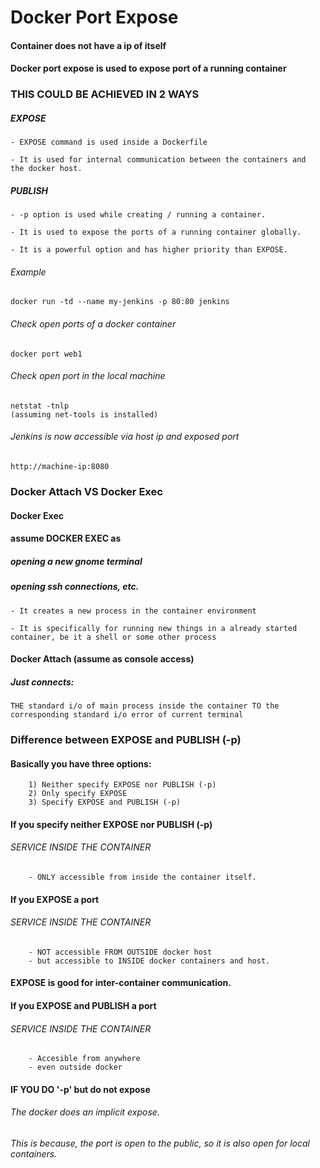 # Docker Port Expose
#### 		Container does not have a ip of itself
#### 		Docker port expose is used to expose port of a running container

### THIS COULD BE ACHIEVED IN 2 WAYS

##### EXPOSE
	- EXPOSE command is used inside a Dockerfile
	
	- It is used for internal communication between the containers and  the docker host.

##### PUBLISH
	- -p option is used while creating / running a container.

	- It is used to expose the ports of a running container globally.

	- It is a powerful option and has higher priority than EXPOSE.
	
###### Example
	docker run -td --name my-jenkins -p 80:80 jenkins
	
###### Check open ports of a docker container
	docker port web1

###### Check open port in the local machine
	netstat -tnlp  
	(assuming net-tools is installed)

###### Jenkins is now accessible via host ip and exposed port
	http://machine-ip:8080

### Docker Attach VS Docker Exec

#### Docker Exec 
#### assume DOCKER EXEC as
##### 		opening a new gnome terminal
##### 		opening ssh connections, etc. 
	
	- It creates a new process in the container environment
	
	- It is specifically for running new things in a already started container, be it a shell or some other process

#### Docker Attach (assume as console access)
##### Just connects:
	THE standard i/o of main process inside the container TO the 
	corresponding standard i/o error of current terminal

### Difference between EXPOSE and PUBLISH (-p)

#### Basically you have three options:
		1) Neither specify EXPOSE nor PUBLISH (-p)
		2) Only specify EXPOSE
		3) Specify EXPOSE and PUBLISH (-p)

#### If you specify neither EXPOSE nor PUBLISH (-p) 
###### SERVICE INSIDE THE CONTAINER
		- ONLY accessible from inside the container itself.

#### If you EXPOSE a port
###### SERVICE INSIDE THE CONTAINER
		- NOT accessible FROM OUTSIDE docker host
	 	- but accessible to INSIDE docker containers and host. 
<h4>EXPOSE is good for inter-container communication. </h4>

#### If you EXPOSE and PUBLISH a port
###### SERVICE INSIDE THE CONTAINER
		- Accesible from anywhere
		- even outside docker

#### IF YOU DO '-p' but do not expose
######		The docker does an implicit expose.
######		This is because, the port is open to the public, so it is also open for local containers.

